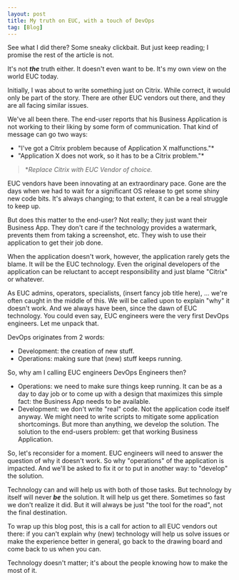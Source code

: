 ```yaml
---
layout: post
title: My truth on EUC, with a touch of DevOps
tag: [Blog]
---
```


See what I did there? Some sneaky clickbait. But just keep reading; I promise the rest of the article is not.

It's not ***the*** truth either. It doesn't even want to be. It's my own view on the world EUC today.

Initially, I was about to write something just on Citrix. While correct, it would only be part of the story. There are other EUC vendors out there, and they are all facing similar issues.

We've all been there. The end-user reports that his Business Application is not working to their liking by some form of communication.
That kind of message can go two ways:
- "I've got a Citrix problem because of Application X malfunctions."*
- "Application X does not work, so it has to be a Citrix problem."*
> **Replace Citrix with EUC Vendor of choice.*

EUC vendors have been innovating at an extraordinary pace. Gone are the days when we had to wait for a significant OS release to get some shiny new code bits. It's always changing; to that extent, it can be a real struggle to keep up.

But does this matter to the end-user? Not really; they just want their Business App. They don't care if the technology provides a watermark, prevents them from taking a screenshot, etc. They wish to use their application to get their job done.    

When the application doesn't work, however, the application rarely gets the blame. It will be the EUC technology. Even the original developers of the application can be reluctant to accept responsibility and just blame "Citrix" or whatever.  

As EUC admins, operators, specialists, (insert fancy job title here), ... we're often caught in the middle of this. We will be called upon to explain "why" it doesn't work. And we always have been, since the dawn of EUC technology. You could even say, EUC engineers were the very first DevOps engineers.
Let me unpack that.  

DevOps originates from 2 words:
- Development: the creation of new stuff.
- Operations: making sure that (new) stuff keeps running.

So, why am I calling EUC engineers DevOps Engineers then?
- Operations: we need to make sure things keep running. It can be as a day to day job or to come up with a design that maximizes this simple fact: the Business App needs to be available.
- Development: we don't write "real" code. Not the application code itself anyway. We might need to write scripts to mitigate some application shortcomings. But more than anything, we develop the solution. The solution to the end-users problem: get that working Business Application.  

So, let's reconsider for a moment. EUC engineers will need to answer the question of why it doesn't work. So why "operations" of the application is impacted. And we'll be asked to fix it or to put in another way: to "develop" the solution.

Technology can and will help us with both of those tasks. But technology by itself will never ***be*** the solution. It will help us get there. Sometimes so fast we don't realize it did. But it will always be just "the tool for the road", not the final destination.

To wrap up this blog post, this is a call for action to all EUC vendors out there: if you can't explain why (new) technology will help us solve issues or make the experience better in general, go back to the drawing board and come back to us when you can.

Technology doesn't matter; it's about the people knowing how to make the most of it.
